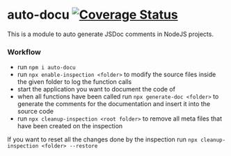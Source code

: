 # auto-docu [![Coverage Status](https://img.shields.io/coveralls/github/klangenk/auto-docu/master.svg)](https://coveralls.io/github/klangenk/auto-docu?branch=master)

This is a module to auto generate JSDoc comments in NodeJS projects. 

### Workflow

- run ```npm i auto-docu```
- run ```npx enable-inspection <folder>```
  to modify the source files inside the given folder to log the function calls
- start the application you want to document the code of 
- when all functions have been called run ```npx generate-doc <folder>``` to generate the comments for the documentation and insert it into the source code
- run ```npx cleanup-inspection <root folder>``` to remove all meta files that have been created on the inspection

If you want to reset all the changes done by the inspection run ```npx cleanup-inspection <folder> --restore```
